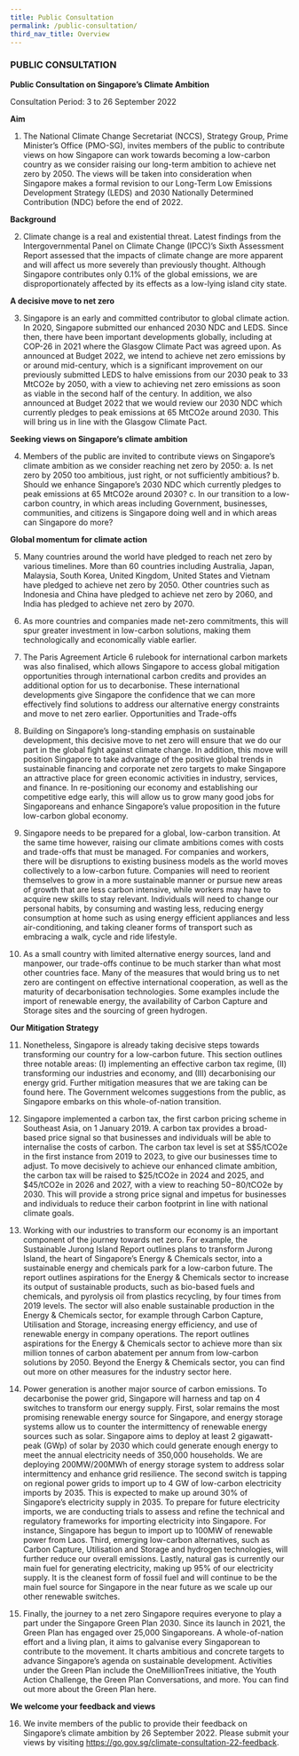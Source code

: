 ```yaml
---
title: Public Consultation
permalink: /public-consultation/
third_nav_title: Overview
---
```

### PUBLIC CONSULTATION

**Public Consultation on Singapore’s Climate Ambition**

Consultation Period: 3 to 26 September 2022

**Aim**

1.	The National Climate Change Secretariat (NCCS), Strategy Group, Prime Minister’s Office (PMO-SG), invites members of the public to contribute views on how Singapore can work towards becoming a low-carbon country as we consider raising our long-term ambition to achieve net zero by 2050. The views will be taken into consideration when Singapore makes a formal revision to our Long-Term Low Emissions Development Strategy (LEDS) and 2030 Nationally Determined Contribution (NDC) before the end of 2022. 

**Background**<br>

2.	Climate change is a real and existential threat. Latest findings from the Intergovernmental Panel on Climate Change (IPCC)’s Sixth Assessment Report assessed that the impacts of climate change are more apparent and will affect us more severely than previously thought. Although Singapore contributes only 0.1% of the global emissions, we are disproportionately affected by its effects as a low-lying island city state. 

**A decisive move to net zero**<br>

3.	Singapore is an early and committed contributor to global climate action. In 2020, Singapore submitted our enhanced 2030 NDC and LEDS. Since then, there have been important developments globally, including at COP-26 in 2021 where the Glasgow Climate Pact was agreed upon. As announced at Budget 2022, we intend to achieve net zero emissions by or around mid-century, which is a significant improvement on our previously submitted LEDS to halve emissions from our 2030 peak to 33 MtCO2e by 2050, with a view to achieving net zero emissions as soon as viable in the second half of the century. In addition, we also announced at Budget 2022 that we would review our 2030 NDC which currently pledges to peak emissions at 65 MtCO2e around 2030. This will bring us in line with the Glasgow Climate Pact. 

**Seeking views on Singapore’s climate ambition**<br>

4.	Members of the public are invited to contribute views on Singapore’s climate ambition as we consider reaching net zero by 2050:
a.	Is net zero by 2050 too ambitious, just right, or not sufficiently ambitious?
b.	Should we enhance Singapore’s 2030 NDC which currently pledges to peak emissions at 65 MtCO2e around 2030? 
c.	In our transition to a low-carbon country, in which areas including Government, businesses, communities, and citizens is Singapore doing well and in which areas can Singapore do more? 

**Global momentum for climate action**<br>

5.	Many countries around the world have pledged to reach net zero by various timelines. More than 60 countries including Australia, Japan, Malaysia, South Korea, United Kingdom, United States and Vietnam have pledged to achieve net zero by 2050. Other countries such as Indonesia and China have pledged to achieve net zero by 2060, and India has pledged to achieve net zero by 2070. 

6.	As more countries and companies made net-zero commitments, this will spur greater investment in low-carbon solutions, making them technologically and economically viable earlier. 

7.	The Paris Agreement Article 6 rulebook for international carbon markets was also finalised, which allows Singapore to access global mitigation opportunities through international carbon credits and provides an additional option for us to decarbonise. These international developments give Singapore the confidence that we can more effectively find solutions to address our alternative energy constraints and move to net zero earlier.
Opportunities and Trade-offs

8.	Building on Singapore’s long-standing emphasis on sustainable development, this decisive move to net zero will ensure that we do our part in the global fight against climate change. In addition, this move will position Singapore to take advantage of the positive global trends in sustainable financing and corporate net zero targets to make Singapore an attractive place for green economic activities in industry, services, and finance. In re-positioning our economy and establishing our competitive edge early, this will allow us to grow many good jobs for Singaporeans and enhance Singapore’s value proposition in the future low-carbon global economy.

9.	Singapore needs to be prepared for a global, low-carbon transition. At the same time however, raising our climate ambitions comes with costs and trade-offs that must be managed. For companies and workers, there will be disruptions to existing business models as the world moves collectively to a low-carbon future. Companies will need to reorient themselves to grow in a more sustainable manner or pursue new areas of growth that are less carbon intensive, while workers may have to acquire new skills to stay relevant. Individuals will need to change our personal habits, by consuming and wasting less, reducing energy consumption at home such as using energy efficient appliances and less air-conditioning, and taking cleaner forms of transport such as embracing a walk, cycle and ride lifestyle.

10.	As a small country with limited alternative energy sources, land and manpower, our trade-offs continue to be much starker than what most other countries face. Many of the measures that would bring us to net zero are contingent on effective international cooperation, as well as the maturity of decarbonisation technologies. Some examples include the import of renewable energy, the availability of Carbon Capture and Storage sites and the sourcing of green hydrogen.

**Our Mitigation Strategy**<br>

11.	Nonetheless, Singapore is already taking decisive steps towards transforming our country for a low-carbon future. This section outlines three notable areas: (I) implementing an effective carbon tax regime, (II) transforming our industries and economy, and (III) decarbonising our energy grid. Further mitigation measures that we are taking can be found here. The Government welcomes suggestions from the public, as Singapore embarks on this whole-of-nation transition.

12.	Singapore implemented a carbon tax, the first carbon pricing scheme in Southeast Asia, on 1 January 2019. A carbon tax provides a broad-based price signal so that businesses and individuals will be able to internalise the costs of carbon. The carbon tax level is set at S$5/tCO2e in the first instance from 2019 to 2023, to give our businesses time to adjust. To move decisively to achieve our enhanced climate ambition, the carbon tax will be raised to $25/tCO2e in 2024 and 2025, and $45/tCO2e in 2026 and 2027, with a view to reaching $50-$80/tCO2e by 2030. This will provide a strong price signal and impetus for businesses and individuals to reduce their carbon footprint in line with national climate goals.

13.	Working with our industries to transform our economy is an important component of the journey towards net zero. For example, the Sustainable Jurong Island Report outlines plans to transform Jurong Island, the heart of Singapore’s Energy & Chemicals sector, into a sustainable energy and chemicals park for a low-carbon future. The report outlines aspirations for the Energy & Chemicals sector to increase its output of sustainable products, such as bio-based fuels and chemicals, and pyrolysis oil from plastics recycling, by four times from 2019 levels. The sector will also enable sustainable production in the Energy & Chemicals sector, for example through Carbon Capture, Utilisation and Storage, increasing energy efficiency, and use of renewable energy in company operations. The report outlines aspirations for the Energy & Chemicals sector to achieve more than six million tonnes of carbon abatement per annum from low-carbon solutions by 2050. Beyond the Energy & Chemicals sector, you can find out more on other measures for the industry sector here. 

14.	Power generation is another major source of carbon emissions. To decarbonise the power grid, Singapore will harness and tap on 4 switches to transform our energy supply. First, solar remains the most promising renewable energy source for Singapore, and energy storage systems allow us to counter the intermittency of renewable energy sources such as solar. Singapore aims to deploy at least 2 gigawatt-peak (GWp) of solar by 2030 which could generate enough energy to meet the annual electricity needs of 350,000 households. We are deploying 200MW/200MWh of energy storage system to address solar intermittency and enhance grid resilience. The second switch is tapping on regional power grids to import up to 4 GW of low-carbon electricity imports by 2035. This is expected to make up around 30% of Singapore’s electricity supply in 2035. To prepare for future electricity imports, we are conducting trials to assess and refine the technical and regulatory frameworks for importing electricity into Singapore. For instance, Singapore has begun to import up to 100MW of renewable power from Laos. Third, emerging low-carbon alternatives, such as Carbon Capture, Utilisation and Storage and hydrogen technologies, will further reduce our overall emissions. Lastly, natural gas is currently our main fuel for generating electricity, making up 95% of our electricity supply. It is the cleanest form of fossil fuel and will continue to be the main fuel source for Singapore in the near future as we scale up our other renewable switches.

15.	Finally, the journey to a net zero Singapore requires everyone to play a part under the Singapore Green Plan 2030. Since its launch in 2021, the Green Plan has engaged over 25,000 Singaporeans. A whole-of-nation effort and a living plan, it aims to galvanise every Singaporean to contribute to the movement. It charts ambitious and concrete targets to advance Singapore’s agenda on sustainable development. Activities under the Green Plan include the OneMillionTrees initiative, the Youth Action Challenge, the Green Plan Conversations, and more. You can find out more about the Green Plan here.

**We welcome your feedback and views**<br>

16. We invite members of the public to provide their feedback on Singapore’s climate ambition by 26 September 2022. Please submit your views by visiting https://go.gov.sg/climate-consultation-22-feedback.
